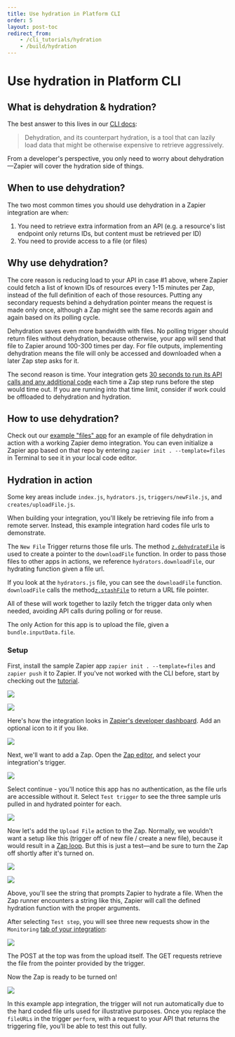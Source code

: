 ```yaml
---
title: Use hydration in Platform CLI
order: 5
layout: post-toc
redirect_from: 
    - /cli_tutorials/hydration
    - /build/hydration
---
```


# Use hydration in Platform CLI

## What is dehydration & hydration?

The best answer to this lives in our [CLI docs](https://github.com/zapier/zapier-platform/blob/main/packages/cli/README.md#dehydration):

>  Dehydration, and its counterpart hydration, is a tool that can lazily load data that might be otherwise expensive to retrieve aggressively.

From a developer's perspective, you only need to worry about dehydration—Zapier will cover the hydration side of things.

## When to use dehydration?

The two most common times you should use dehydration in a Zapier integration are when:

1. You need to retrieve extra information from an API (e.g. a resource's list endpoint only returns IDs, but content must be retrieved per ID)
2. You need to provide access to a file (or files)

## Why use dehydration?

The core reason is reducing load to your API in case #1 above, where Zapier could fetch a list of known IDs of resources every 1-15 minutes per Zap, instead of the full definition of each of those resources. Putting any secondary requests behind a dehydration pointer means the request is made only once, although a Zap might see the same records again and again based on its polling cycle.

Dehydration saves even more bandwidth with files. No polling trigger should return files without dehydration, because otherwise, your app will send that file to Zapier around 100-300 times per day. For file outputs, implementing dehydration means the file will only be accessed and downloaded when a later Zap step asks for it.

The second reason is time. Your integration gets [30 seconds to run its API calls and any additional code](https://platform.zapier.com/build/troubleshoot-trigger-timeouts#trigger-runs-in-a-zap) each time a Zap step runs before the step would time out. If you are running into that time limit, consider if work could be offloaded to dehydration and hydration.

## How to use dehydration?

Check out our [example "files" app](https://github.com/zapier/zapier-platform/tree/main/example-apps/files) for an example of file dehydration in action with a working Zapier demo integration. You can even initialize a Zapier app based on that repo by entering ``zapier init . --template=files`` in Terminal to see it in your local code editor.


## Hydration in action

Some key areas include `index.js`, `hydrators.js`, `triggers/newFile.js`, and `creates/uploadFile.js`.

When building your integration, you'll likely be retrieving file info from a remote server. Instead, this example integration hard codes file urls to demonstrate.

The `New File` Trigger returns those file urls. The method [`z.dehydrateFile`](https://github.com/zapier/zapier-platform/blob/master/packages/cli/README.md#zdehydratefilefunc-inputdata) is used to create a pointer to the `downloadFile` function.  In order to pass those files to other apps in actions, we reference `hydrators.downloadFile`, our hydrating function given a file url. 

If you look at the `hydrators.js` file, you can see the `downloadFile` function. `downloadFile` calls the method[`z.stashFile`](https://github.com/zapier/zapier-platform/blob/master/packages/cli/README.md#zstashfilebufferstringstream-knownlength-filename-contenttype) to return a URL file pointer. 

All of these will work together to lazily fetch the trigger data only when needed, avoiding API calls during polling or for reuse. 

The only Action for this app is to upload the file, given a `bundle.inputData.file`. 

### Setup

First, install the sample Zapier app `zapier init . --template=files` and `zapier push` it to Zapier. If you've not worked with the CLI before, start by checking out the [tutorial](https://platform.zapier.com/quickstart/cli-tutorial). 

![](https://cdn.zappy.app/c3e87ca1ba18ce915d23dedf055e61af.png)

![](https://cdn.zappy.app/914893706d089af76bb445b3d885908d.png)

Here's how the integration looks in [Zapier's developer dashboard](https://developer.zapier.com/). Add an optional icon to it if you like. 

![](https://cdn.zappy.app/13df6356d05b5bb3e4533666bbfcc680.png)

Next, we'll want to add a Zap. Open the [Zap editor](https://zapier.com/editor), and select your integration's trigger.

![](https://cdn.zappy.app/50a4c0399eef2728b1f3e2b67f7fb916.png)

Select continue - you'll notice this app has no authentication, as the file urls are accessible without it. Select `Test trigger` to see the three sample urls pulled in and hydrated pointer for each. 

![](https://cdn.zappy.app/c68b2539d72c6c72da2ba3c35c9cef8d.png)


Now let's add the `Upload File` action to the Zap. Normally, we wouldn't want a setup like this (trigger off of new file / create a new file), because it would result in a [Zap loop](https://help.zapier.com/hc/en-us/articles/8496232045453-Zap-is-stuck-in-a-loop). But this is just a test—and be sure to turn the Zap off shortly after it's turned on.

![](https://cdn.zappy.app/28ed4762db06d0dd95563a4480a8dc36.png)

![](https://cdn.zappy.app/dd56ad225973829fbdc9fa1bcec5a2da.png)

Above, you'll see the string that prompts Zapier to hydrate a file. When the Zap runner encounters a string like this, Zapier will call the defined hydration function with the proper arguments. 

After selecting `Test step`, you will see three new requests show in the `Monitoring` [tab of your integration](https://platform.zapier.com/build/test-monitoring):

![](https://cdn.zappy.app/97152cd0012be0e7c35385a4f4b3f50a.png)

The POST at the top was from the upload itself. The GET requests retrieve the file from the pointer provided by the trigger. 

Now the Zap is ready to be turned on! 

![](https://cdn.zappy.app/81cac4d9b52b6a76194d5af91949bfef.png)

In this example app integration, the trigger will not run automatically due to the hard coded file urls used for illustrative purposes. Once you replace the `fileURLs` in the trigger `perform`, with a request to your API that returns the triggering file, you'll be able to test this out fully.   
